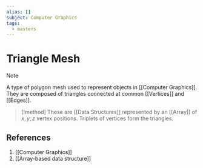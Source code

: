 ```yaml
---
alias: []
subject: Computer Graphics
tags:
  - masters
---
```

# Triangle Mesh

>[!note]
> A type of polygon mesh used to represent objects in [[Computer Graphics]]. They are composed of triangles connected at common [[Vertices]] and [[Edges]].

> [!method]
> These are [[Data Structures]] represented by an [[Array]] of $x, y, z$ vertex positions. Triplets of vertices form the triangles.

## References
1. [[Computer Graphics]]
2. [[Array-based data structure]]